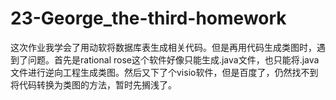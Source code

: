 # 23-George_the-third-homework
这次作业我学会了用动软将数据库表生成相关代码。但是再用代码生成类图时，遇到了问题。首先是rational rose这个软件好像只能生成.java文件，也只能将.java文件进行逆向工程生成类图。然后又下了个visio软件，但是百度了，仍然找不到将代码转换为类图的方法，暂时先搁浅了。
